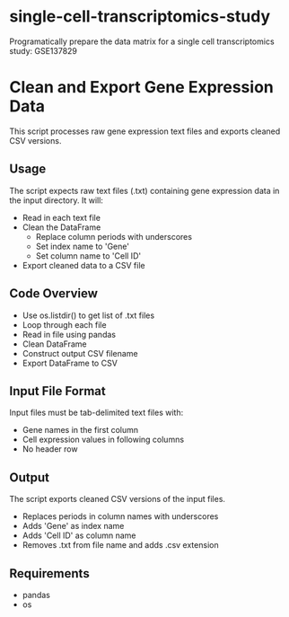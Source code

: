 # single-cell-transcriptomics-study
Programatically prepare the data matrix for a single cell transcriptomics study: GSE137829
# Clean and Export Gene Expression Data

This script processes raw gene expression text files and exports cleaned CSV versions.

## Usage

The script expects raw text files (.txt) containing gene expression data in the input directory. It will:

- Read in each text file
- Clean the DataFrame
    - Replace column periods with underscores
    - Set index name to 'Gene'  
    - Set column name to 'Cell ID'
- Export cleaned data to a CSV file

## Code Overview

- Use os.listdir() to get list of .txt files  
- Loop through each file
- Read in file using pandas
- Clean DataFrame
- Construct output CSV filename
- Export DataFrame to CSV

## Input File Format

Input files must be tab-delimited text files with:  

- Gene names in the first column
- Cell expression values in following columns 
- No header row

## Output  

The script exports cleaned CSV versions of the input files.

- Replaces periods in column names with underscores
- Adds 'Gene' as index name  
- Adds 'Cell ID' as column name
- Removes .txt from file name and adds .csv extension

## Requirements

- pandas  
- os
